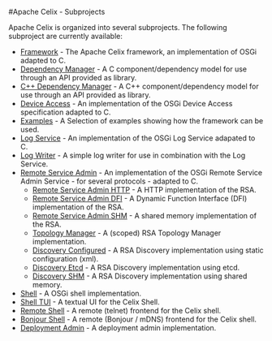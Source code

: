 #Apache Celix - Subprojects

Apache Celix is organized into several subprojects. The following subproject are currently available:

* [Framework](../../framework) - The Apache Celix framework, an implementation of OSGi adapted to C.
* [Dependency Manager](../../dependency_manager) - A C component/dependency model for use through an API provided as library.
* [C++ Dependency Manager](../../dependency_manager_cxx) - A C++ component/dependency model for use through an API provided as library.
* [Device Access](../../device_access) - An implementation of the OSGi Device Access specification adapted to C.
* [Examples](../../examples) - A Selection of examples showing how the framework can be used.
* [Log Service](../../log_service) - An implementation of the OSGi Log Service adapated to C.
* [Log Writer](../../log_writer) - A simple log writer for use in combination with the Log Service.
* [Remote Service Admin](../../remote_services) - An implementation of the OSGi Remote Service Admin Service - for several protocols - adapted to C.
    * [Remote Service Admin HTTP](../../remote_services/remote_service_admin_http) - A HTTP implementation of the RSA.
    * [Remote Service Admin DFI](../../remote_services/remote_service_admin_dfi) - A Dynamic Function Interface (DFI) implementation of the RSA.
    * [Remote Service Admin SHM](../../remote_services/remote_service_admin_shm) - A shared memory implementation of the RSA.
    * [Topology Manager](../../remote_services/topology_manager) - A (scoped) RSA Topology Manager implementation. 
    * [Discovery Configured](../../remote_services/discovery_configured) - A RSA Discovery implementation using static configuration (xml).
    * [Discovery Etcd](../../remote_services/dicovery_etcd) - A RSA Discovery implementation using etcd.
    * [Discovery SHM](../../remote_services/dicovery_shm) - A RSA Discovery implementation using shared memory.
* [Shell](../../shell) - A OSGi shell implementation.
* [Shell TUI](../../shell_tui) - A textual UI for the Celix Shell.
* [Remote Shell](../../remote_shell) - A remote (telnet) frontend for the Celix shell.
* [Bonjour Shell](../../shell_bonjour) - A remote (Bonjour / mDNS) frontend for the Celix shell.
* [Deployment Admin](../../deployment_admin) - A deployment admin implementation.

